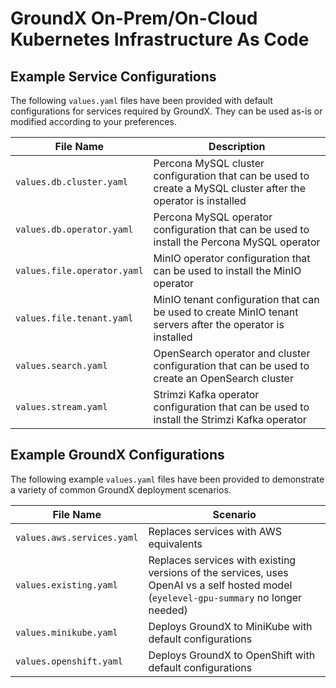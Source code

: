 # GroundX On-Prem/On-Cloud Kubernetes Infrastructure As Code

## Example Service Configurations

The following `values.yaml` files have been provided with default configurations for services required by GroundX. They can be used as-is or modified according to your preferences.

| File Name                   | Description                                                                                                                              |
|-----------------------------|------------------------------------------------------------------------------------------------------------------------------------------|
| `values.db.cluster.yaml`    | Percona MySQL cluster configuration that can be used to create a MySQL cluster after the operator is installed                           |
| `values.db.operator.yaml`   | Percona MySQL operator configuration that can be used to install the Percona MySQL operator                                              |
| `values.file.operator.yaml` | MinIO operator configuration that can be used to install the MinIO operator                                                              |
| `values.file.tenant.yaml`   | MinIO tenant configuration that can be used to create MinIO tenant servers after the operator is installed                               |
| `values.search.yaml`        | OpenSearch operator and cluster configuration that can be used to create an OpenSearch cluster                                           |
| `values.stream.yaml`        | Strimzi Kafka operator configuration that can be used to install the Strimzi Kafka operator                                              |

## Example GroundX Configurations

The following example `values.yaml` files have been provided to demonstrate a variety of common GroundX deployment scenarios.

| File Name                   | Scenario                                                                                                                                 |
|-----------------------------|------------------------------------------------------------------------------------------------------------------------------------------|
| `values.aws.services.yaml`  | Replaces services with AWS equivalents                                                                                                   |
| `values.existing.yaml`      | Replaces services with existing versions of the services, uses OpenAI vs a self hosted model (`eyelevel-gpu-summary` no longer needed)   |
| `values.minikube.yaml`      | Deploys GroundX to MiniKube with default configurations                                                                                  |
| `values.openshift.yaml`     | Deploys GroundX to OpenShift with default configurations                                                                                 |
